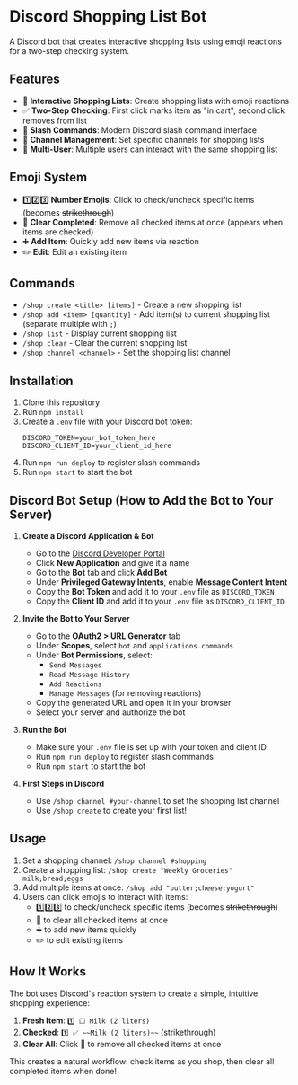 # Discord Shopping List Bot

A Discord bot that creates interactive shopping lists using emoji reactions for a two-step checking system.

## Features

- 🛒 **Interactive Shopping Lists**: Create shopping lists with emoji reactions
- ✅ **Two-Step Checking**: First click marks item as "in cart", second click removes from list
- 📝 **Slash Commands**: Modern Discord slash command interface
- 🏪 **Channel Management**: Set specific channels for shopping lists
- 👥 **Multi-User**: Multiple users can interact with the same shopping list

## Emoji System

- 1️⃣2️⃣3️⃣ **Number Emojis**: Click to check/uncheck specific items (becomes ~~strikethrough~~)
- 🧹 **Clear Completed**: Remove all checked items at once (appears when items are checked)
- ➕ **Add Item**: Quickly add new items via reaction
- ✏️ **Edit**: Edit an existing item

## Commands

- `/shop create <title> [items]` - Create a new shopping list
- `/shop add <item> [quantity]` - Add item(s) to current shopping list (separate multiple with `;`)
- `/shop list` - Display current shopping list
- `/shop clear` - Clear the current shopping list
- `/shop channel <channel>` - Set the shopping list channel

## Installation

1. Clone this repository
2. Run `npm install`
3. Create a `.env` file with your Discord bot token:
   ```
   DISCORD_TOKEN=your_bot_token_here
   DISCORD_CLIENT_ID=your_client_id_here
   ```
4. Run `npm run deploy` to register slash commands
5. Run `npm start` to start the bot

## Discord Bot Setup (How to Add the Bot to Your Server)

1. **Create a Discord Application & Bot**
   - Go to the [Discord Developer Portal](https://discord.com/developers/applications)
   - Click **New Application** and give it a name
   - Go to the **Bot** tab and click **Add Bot**
   - Under **Privileged Gateway Intents**, enable **Message Content Intent**
   - Copy the **Bot Token** and add it to your `.env` file as `DISCORD_TOKEN`
   - Copy the **Client ID** and add it to your `.env` file as `DISCORD_CLIENT_ID`

2. **Invite the Bot to Your Server**
   - Go to the **OAuth2 > URL Generator** tab
   - Under **Scopes**, select `bot` and `applications.commands`
   - Under **Bot Permissions**, select:
     - `Send Messages`
     - `Read Message History`
     - `Add Reactions`
     - `Manage Messages` (for removing reactions)
   - Copy the generated URL and open it in your browser
   - Select your server and authorize the bot

3. **Run the Bot**
   - Make sure your `.env` file is set up with your token and client ID
   - Run `npm run deploy` to register slash commands
   - Run `npm start` to start the bot

4. **First Steps in Discord**
   - Use `/shop channel #your-channel` to set the shopping list channel
   - Use `/shop create` to create your first list!

## Usage

1. Set a shopping channel: `/shop channel #shopping`
2. Create a shopping list: `/shop create "Weekly Groceries" milk;bread;eggs`
3. Add multiple items at once: `/shop add "butter;cheese;yogurt"`
4. Users can click emojis to interact with items:
   - 1️⃣2️⃣3️⃣ to check/uncheck specific items (becomes ~~strikethrough~~)
   - 🧹 to clear all checked items at once
   - ➕ to add new items quickly
   - ✏️ to edit existing items

## How It Works

The bot uses Discord's reaction system to create a simple, intuitive shopping experience:

1. **Fresh Item**: `1️⃣ ⬜ Milk (2 liters)`
2. **Checked**: `1️⃣ ✅ ~~Milk (2 liters)~~` (strikethrough)
3. **Clear All**: Click 🧹 to remove all checked items at once

This creates a natural workflow: check items as you shop, then clear all completed items when done!